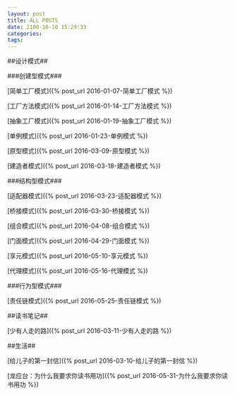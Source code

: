 ```yaml
---
layout: post
title: ALL POSTS
date: 2100-10-10 15:29:33
categories: 
tags:
---
```


##设计模式##

###创建型模式###

[简单工厂模式]({% post_url 2016-01-07-简单工厂模式 %})

[工厂方法模式]({% post_url 2016-01-14-工厂方法模式 %})

[抽象工厂模式]({% post_url 2016-01-19-抽象工厂模式 %})

[单例模式]({% post_url 2016-01-23-单例模式 %})

[原型模式]({% post_url 2016-03-09-原型模式 %})

[建造者模式]({% post_url 2016-03-18-建造者模式 %})

###结构型模式###

[适配器模式]({% post_url 2016-03-23-适配器模式 %})

[桥接模式]({% post_url 2016-03-30-桥接模式 %})

[组合模式]({% post_url 2016-04-08-组合模式 %})

[门面模式]({% post_url 2016-04-29-门面模式 %})

[享元模式]({% post_url 2016-05-10-享元模式 %})

[代理模式]({% post_url 2016-05-16-代理模式 %})

###行为型模式###

[责任链模式]({% post_url 2016-05-25-责任链模式 %})

##读书笔记##

[少有人走的路]({% post_url 2016-03-11-少有人走的路 %})

##生活##

[给儿子的第一封信]({% post_url 2016-03-10-给儿子的第一封信 %})

[龙应台：为什么我要求你读书用功]({% post_url 2016-05-31-为什么我要求你读书用功 %})
